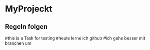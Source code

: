 # MyProjeckt
## Regeln folgen
#this is a Task for testing
#heute lerne ich github 
#ich gehe besser mit branchen um 
